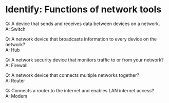 # Identify: Functions of network tools
Q: A device that sends and receives data between devices on a network. <Br>
A: Switch

Q: A network device that broadcasts information to every device on the network?<Br>
A: Hub

Q: A network security device that monitors traffic to or from your network?<br>
A: Firewall

Q: A network device that connects multiple networks together?<br>
A: Router

Q: Connects a router to the internet and enables LAN internet access?<br>
A: Modem
